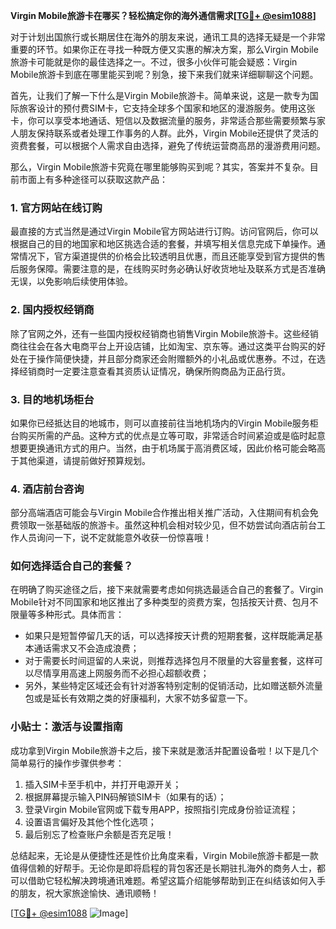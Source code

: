 **Virgin Mobile旅游卡在哪买？轻松搞定你的海外通信需求[[TG💪+ @esim1088](https://t.me/s/esim1088)]**

对于计划出国旅行或长期居住在海外的朋友来说，通讯工具的选择无疑是一个非常重要的环节。如果你正在寻找一种既方便又实惠的解决方案，那么Virgin Mobile旅游卡可能就是你的最佳选择之一。不过，很多小伙伴可能会疑惑：Virgin Mobile旅游卡到底在哪里能买到呢？别急，接下来我们就来详细聊聊这个问题。

首先，让我们了解一下什么是Virgin Mobile旅游卡。简单来说，这是一款专为国际旅客设计的预付费SIM卡，它支持全球多个国家和地区的漫游服务。使用这张卡，你可以享受本地通话、短信以及数据流量的服务，非常适合那些需要频繁与家人朋友保持联系或者处理工作事务的人群。此外，Virgin Mobile还提供了灵活的资费套餐，可以根据个人需求自由选择，避免了传统运营商高昂的漫游费用问题。

那么，Virgin Mobile旅游卡究竟在哪里能够购买到呢？其实，答案并不复杂。目前市面上有多种途径可以获取这款产品：

### 1. 官方网站在线订购
最直接的方式当然是通过Virgin Mobile官方网站进行订购。访问官网后，你可以根据自己的目的地国家和地区挑选合适的套餐，并填写相关信息完成下单操作。通常情况下，官方渠道提供的价格会比较透明且优惠，而且还能享受到官方提供的售后服务保障。需要注意的是，在线购买时务必确认好收货地址及联系方式是否准确无误，以免影响后续使用体验。

### 2. 国内授权经销商
除了官网之外，还有一些国内授权经销商也销售Virgin Mobile旅游卡。这些经销商往往会在各大电商平台上开设店铺，比如淘宝、京东等。通过这类平台购买的好处在于操作简便快捷，并且部分商家还会附赠额外的小礼品或优惠券。不过，在选择经销商时一定要注意查看其资质认证情况，确保所购商品为正品行货。

### 3. 目的地机场柜台
如果你已经抵达目的地城市，则可以直接前往当地机场内的Virgin Mobile服务柜台购买所需的产品。这种方式的优点是立等可取，非常适合时间紧迫或是临时起意想要更换通讯方式的用户。当然，由于机场属于高消费区域，因此价格可能会略高于其他渠道，请提前做好预算规划。

### 4. 酒店前台咨询
部分高端酒店可能会与Virgin Mobile合作推出相关推广活动，入住期间有机会免费领取一张基础版的旅游卡。虽然这种机会相对较少见，但不妨尝试向酒店前台工作人员询问一下，说不定就能意外收获一份惊喜哦！

### 如何选择适合自己的套餐？
在明确了购买途径之后，接下来就需要考虑如何挑选最适合自己的套餐了。Virgin Mobile针对不同国家和地区推出了多种类型的资费方案，包括按天计费、包月不限量等多种形式。具体而言：

- 如果只是短暂停留几天的话，可以选择按天计费的短期套餐，这样既能满足基本通话需求又不会造成浪费；
- 对于需要长时间逗留的人来说，则推荐选择包月不限量的大容量套餐，这样可以尽情享用高速上网服务而不必担心超额收费；
- 另外，某些特定区域还会有针对游客特别定制的促销活动，比如赠送额外流量包或是延长有效期之类的好康福利，大家不妨多留意一下。

### 小贴士：激活与设置指南
成功拿到Virgin Mobile旅游卡之后，接下来就是激活并配置设备啦！以下是几个简单易行的操作步骤供参考：
1. 插入SIM卡至手机中，并打开电源开关；
2. 根据屏幕提示输入PIN码解锁SIM卡（如果有的话）；
3. 登录Virgin Mobile官网或下载专用APP，按照指引完成身份验证流程；
4. 设置语言偏好及其他个性化选项；
5. 最后别忘了检查账户余额是否充足哦！

总结起来，无论是从便捷性还是性价比角度来看，Virgin Mobile旅游卡都是一款值得信赖的好帮手。无论你是即将启程的背包客还是长期驻扎海外的商务人士，都可以借助它轻松解决跨境通讯难题。希望这篇介绍能够帮助到正在纠结该如何入手的朋友，祝大家旅途愉快、通讯顺畅！

[[TG💪+ @esim1088](https://t.me/s/esim1088) ![Image](https://i.postimg.cc/4NQfJmqS/Snipaste-2025-05-13-00-14-12.png)]